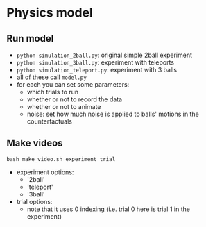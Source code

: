 # Physics model 

## Run model
- `python simulation_2ball.py`: original simple 2ball experiment 
- `python simulation_3ball.py`: experiment with teleports 
- `python simulation_teleport.py`: experiment with 3 balls 
- all of these call `model.py`
- for each you can set some parameters: 
	+ which trials to run 
	+ whether or not to record the data
	+ whether or not to animate 
	+ noise: set how much noise is applied to balls' motions in the counterfactuals 

## Make videos 

```
bash make_video.sh experiment trial
```
- experiment options: 
	+ '2ball'
	+ 'teleport'
	+ '3ball'
- trial options: 
	+ note that it uses 0 indexing (i.e. trial 0 here is trial 1 in the experiment)
